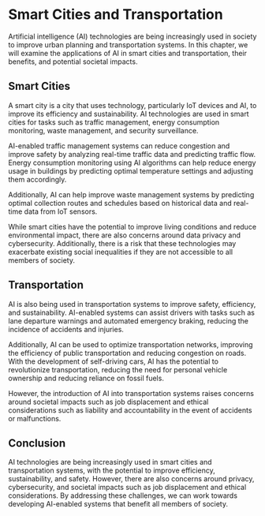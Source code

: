 Smart Cities and Transportation
====================================================================================

Artificial intelligence (AI) technologies are being increasingly used in society to improve urban planning and transportation systems. In this chapter, we will examine the applications of AI in smart cities and transportation, their benefits, and potential societal impacts.

Smart Cities
------------

A smart city is a city that uses technology, particularly IoT devices and AI, to improve its efficiency and sustainability. AI technologies are used in smart cities for tasks such as traffic management, energy consumption monitoring, waste management, and security surveillance.

AI-enabled traffic management systems can reduce congestion and improve safety by analyzing real-time traffic data and predicting traffic flow. Energy consumption monitoring using AI algorithms can help reduce energy usage in buildings by predicting optimal temperature settings and adjusting them accordingly.

Additionally, AI can help improve waste management systems by predicting optimal collection routes and schedules based on historical data and real-time data from IoT sensors.

While smart cities have the potential to improve living conditions and reduce environmental impact, there are also concerns around data privacy and cybersecurity. Additionally, there is a risk that these technologies may exacerbate existing social inequalities if they are not accessible to all members of society.

Transportation
--------------

AI is also being used in transportation systems to improve safety, efficiency, and sustainability. AI-enabled systems can assist drivers with tasks such as lane departure warnings and automated emergency braking, reducing the incidence of accidents and injuries.

Additionally, AI can be used to optimize transportation networks, improving the efficiency of public transportation and reducing congestion on roads. With the development of self-driving cars, AI has the potential to revolutionize transportation, reducing the need for personal vehicle ownership and reducing reliance on fossil fuels.

However, the introduction of AI into transportation systems raises concerns around societal impacts such as job displacement and ethical considerations such as liability and accountability in the event of accidents or malfunctions.

Conclusion
----------

AI technologies are being increasingly used in smart cities and transportation systems, with the potential to improve efficiency, sustainability, and safety. However, there are also concerns around privacy, cybersecurity, and societal impacts such as job displacement and ethical considerations. By addressing these challenges, we can work towards developing AI-enabled systems that benefit all members of society.
